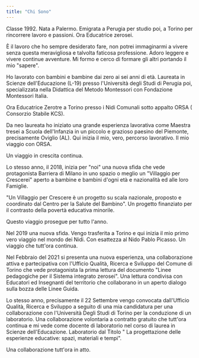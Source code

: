 ```yaml
--- 
title: "Chi Sono"
---
```


Classe 1992. Nata a Palermo. Emigrata a Perugia per studio poi, a Torino per rincorrere lavoro e passioni. Ora Educatrice zerosei. 

È il lavoro che ho sempre desiderato fare, non potrei immaginarmi a vivere senza questa meravigliosa e talvolta faticosa professione. Adoro leggere e vivere continue avventure. Mi formo e cerco di formare gli altri portando il mio "sapere". 

Ho lavorato con bambini e bambine dai zero ai sei anni di età. Laureata in Scienze dell'Educazione (L-19) presso l'Università degli Studi di Perugia poi, specializzata nella Didattica del Metodo Montessori con Fondazione Montessori Italia. 

Ora Educatrice Zerotre a Torino presso i Nidi Comunali sotto appalto ORSA ( Consorzio Stabile KCS). 

Da neo laureata ho iniziato una grande esperienza lavorativa come Maestra tresei a Scuola dell'Infanzia in un piccolo e grazioso paesino del Piemonte, precisamente Oviglio (AL). Qui inizia il mio, vero, percorso lavorativo. Il mio viaggio con ORSA. 

Un viaggio in crescita continua. 

Lo stesso anno, il 2018, inizia per "noi" una nuova sfida che vede protagonista Barriera di Milano in uno spazio o meglio un "Villaggio per Crescerei" aperto a bambine e bambini d'ogni età e nazionalità ed alle loro Famiglie. 

"Un Villaggio per Crescere è un progetto su scala nazionale, proposto e coordinato dal Centro per la Salute del Bambino". Un progetto finanziato per il contrasto della povertà educativa minorile. 

Questo viaggio prosegue per tutto l'anno.

Nel 2019 una nuova sfida. Vengo trasferita a Torino e qui inizia il mio primo vero viaggio nel mondo dei Nidi. Con esattezza al Nido Pablo Picasso. Un viaggio che tutt'ora continua. 

Nel Febbraio del 2021 si presenta una nuova esperienza, una collaborazione attiva e partecipativa con l'Ufficio Qualità, Ricerca e Sviluppo del Comune di Torino che vede protagonista la prima lettura del documento "Linee pedagogiche per il Sistema integrato zerosei". Una lettura condivisa con Educatori ed Insegnanti del territorio che collaborano in un aperto dialogo sulla bozza delle Linee Guida. 

Lo stesso anno, precisamente il 22 Settembre vengo convocata dall'Ufficio Qualità, Ricerca e Sviluppo a seguito di una mia candidatura per una collaborazione con l'Università Degli Studi di Torino per la conduzione di un laboratorio. 
Una collaborazione volontaria a contratto gratuito che tutt'ora continua e mi vede come docente di laboratorio nel corso di laurea in Scienze dell'Educazione. Laboratorio dal Titolo " La progettazione delle esperienze educative: spazi, materiali e tempi". 

Una collaborazione tutt'ora in atto.
